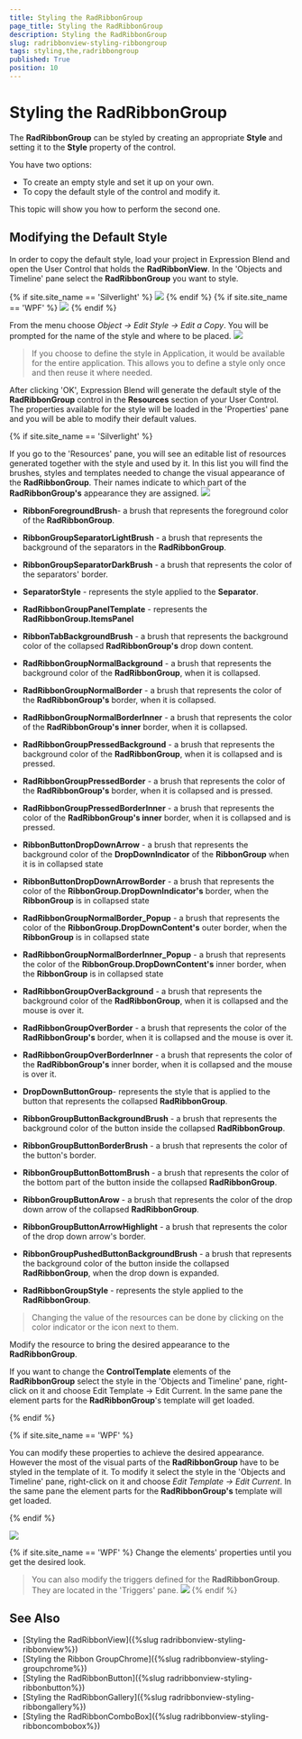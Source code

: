 ```yaml
---
title: Styling the RadRibbonGroup
page_title: Styling the RadRibbonGroup
description: Styling the RadRibbonGroup
slug: radribbonview-styling-ribbongroup
tags: styling,the,radribbongroup
published: True
position: 10
---
```


# Styling the RadRibbonGroup

The __RadRibbonGroup__ can be styled by creating an appropriate __Style__ and setting it to the __Style__ property of the control.		

You have two options:

* To create an empty style and set it up on your own.
* To copy the default style of the control and modify it.

This topic will show you how to perform the second one.

## Modifying the Default Style

In order to copy the default style, load your project in Expression Blend and open the User Control that holds the __RadRibbonView__. In the 'Objects and Timeline' pane select the __RadRibbonGroup__ you want to style.				

{% if site.site_name == 'Silverlight' %}
![](images/RibbonView_Styling_RibbonGroup_Locate.png)
{% endif %}
{% if site.site_name == 'WPF' %}
![](images/RibbonView_Styling_RibbonGroup_LocateWPF.png)
{% endif %}

From the menu choose *Object -> Edit Style -> Edit a Copy*. You will be prompted for the name of the style and where to be placed.
![](images/RibbonView_Styling_RibbonGroup_CreateStyle.png)

>If you choose to define the style in Application, it would be available for the entire application. This allows you to define a style only once and then reuse it where needed.

After clicking 'OK', Expression Blend will generate the default style of the __RadRibbonGroup__ control in the __Resources__ section of your User Control. The properties available for the style will be loaded in the 'Properties' pane and you will be able to modify their default values.

{% if site.site_name == 'Silverlight' %}

If you go to the 'Resources' pane, you will see an editable list of resources generated together with the style and used by it. In this list you will find the brushes, styles and templates needed to change the visual appearance of the __RadRibbonGroup__. Their names indicate to which part of the __RadRibbonGroup's__ appearance they are assigned.
![](images/RibbonView_Styling_RibbonGroup_Resources.png)

* __RibbonForegroundBrush__- a brush that represents the foreground color of the __RadRibbonGroup__.				

* __RibbonGroupSeparatorLightBrush__ - a brush that represents the background of the separators in the __RadRibbonGroup__.				

* __RibbonGroupSeparatorDarkBrush__ - a brush that represents the color of the separators' border.				

* __SeparatorStyle__ - represents the style applied to the __Separator__.				

* __RadRibbonGroupPanelTemplate__ -  represents the __RadRibbonGroup.ItemsPanel__

* __RibbonTabBackgroundBrush__ - a brush that represents the background color of the collapsed __RadRibbonGroup's__ drop down content.				

* __RadRibbonGroupNormalBackground__ - a brush that represents the background color of the __RadRibbonGroup__, when it is collapsed.				

* __RadRibbonGroupNormalBorder__ - a brush that represents the color of the __RadRibbonGroup's__ border, when it is collapsed.				

* __RadRibbonGroupNormalBorderInner__ - a brush that represents the color of the __RadRibbonGroup's inner__ border, when it is collapsed.				

* __RadRibbonGroupPressedBackground__ - a brush that represents the background color of the __RadRibbonGroup__, when it is collapsed and is pressed.				

* __RadRibbonGroupPressedBorder__ - a brush that represents the color of the __RadRibbonGroup's__ border, when it is collapsed and is pressed.				

* __RadRibbonGroupPressedBorderInner__ - a brush that represents the color of the __RadRibbonGroup's inner__ border, when it is collapsed and is pressed.				

* __RibbonButtonDropDownArrow__ - a brush that represents the background color of the __DropDownIndicator__ of the __RibbonGroup__ when it is in collapsed state				

* __RibbonButtonDropDownArrowBorder__ - a brush that represents the color of the __RibbonGroup.DropDownIndicator's__ border, when the __RibbonGroup__ is in collapsed state				

* __RadRibbonGroupNormalBorder_Popup__ - a brush that represents the color of the __RibbonGroup.DropDownContent's__ outer border, when the __RibbonGroup__ is in collapsed state				

* __RadRibbonGroupNormalBorderInner_Popup__ - a brush that represents the color of the __RibbonGroup.DropDownContent's__ inner border, when the __RibbonGroup__ is in collapsed state				

* __RadRibbonGroupOverBackground__ - a brush that represents the background color of the __RadRibbonGroup__, when it is collapsed and the mouse is over it.				

* __RadRibbonGroupOverBorder__ - a brush that represents the color of the __RadRibbonGroup's__ border, when it is collapsed and the mouse is over it.				

* __RadRibbonGroupOverBorderInner__ - a brush that represents the color of the __RadRibbonGroup's__ inner border, when it is collapsed and the mouse is over it.				

* __DropDownButtonGroup__- represents the style that is applied to the button that represents the collapsed __RadRibbonGroup__.				

* __RibbonGroupButtonBackgroundBrush__ - a brush that represents the background color of the button inside the collapsed __RadRibbonGroup__.				

* __RibbonGroupButtonBorderBrush__ - a brush that represents the color of the button's border.				

* __RibbonGroupButtonBottomBrush__ - a brush that represents the color of the bottom part of the button inside the collapsed __RadRibbonGroup__.				

* __RibbonGroupButtonArow__ - a brush that represents the color of the drop down arrow of the collapsed __RadRibbonGroup__.				

* __RibbonGroupButtonArrowHighlight__ - a brush that represents the color of the drop down arrow's border.				

* __RibbonGroupPushedButtonBackgroundBrush__ - a brush that represents the background color of the button inside the collapsed __RadRibbonGroup__, when the drop down is expanded.				

* __RadRibbonGroupStyle__ - represents the style applied to the __RadRibbonGroup__.				

>Changing the value of the resources can be done by clicking on the color indicator or the icon next to them.

Modify the resource to bring the desired appearance to the __RadRibbonGroup__.					

If you want to change the __ControlTemplate__ elements of the __RadRibbonGroup__ select the style in the 'Objects and Timeline' pane, right-click on it and choose Edit Template -> Edit Current. In the same pane the element parts for the __RadRibbonGroup__'s template will get loaded.

{% endif %}

{% if site.site_name == 'WPF' %}

You can modify these properties to achieve the desired appearance. However the most of the visual parts of the __RadRibbonGroup__ have to be styled in the template of it. To modify it select the style in the 'Objects and Timeline' pane, right-click on it and choose *Edit Template -> Edit Current*. In the same pane the element parts for the __RadRibbonGroup's__ template will get loaded.

{% endif %}

![](images/RibbonView_Styling_RibbonGroup_ControlTemplate.png)

{% if site.site_name == 'WPF' %}
Change the elements' properties until you get the desired look.

>You can also modify the triggers defined for the __RadRibbonGroup__. They are located in the 'Triggers' pane.
>![](images/RibbonView_Styling_RibbonGroup_Triggers.png)
{% endif %}

## See Also
 * [Styling the RadRibbonView]({%slug radribbonview-styling-ribbonview%})
 * [Styling the Ribbon GroupChrome]({%slug radribbonview-styling-groupchrome%})
 * [Styling the RadRibbonButton]({%slug radribbonview-styling-ribbonbutton%})
 * [Styling the RadRibbonGallery]({%slug radribbonview-styling-ribbongallery%})
 * [Styling the RadRibbonComboBox]({%slug radribbonview-styling-ribboncombobox%})
